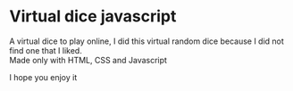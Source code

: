 # Virtual dice javascript
A virtual dice to play online, I did this virtual random dice because I did not find one that I liked.<br/>
Made only with HTML, CSS and Javascript

I hope you enjoy it
